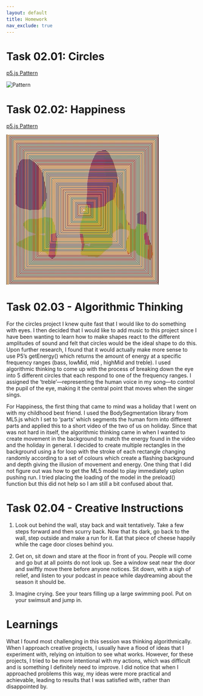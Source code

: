 ```yaml
---
layout: default
title: Homework
nav_exclude: true
---
```


# Task 02.01: Circles

[p5.js Pattern](https://editor.p5js.org/imoleadrews/sketches/au5O2-hLC)


![Pattern](./assets/eye_project.gif)



# Task 02.02: Happiness

[p5.js Pattern](https://editor.p5js.org/imoleadrews/sketches/ubLXsRiEo)


![Pattern](./assets/imo_lili_holiday.gif)

# Task 02.03 - Algorithmic Thinking

For the circles project I knew quite fast that I would like to do something with eyes. I then decided that I would like to add music to this project since I have been wanting to learn how to make shapes react to the different amplitudes of sound and felt that circles would be the ideal shape to do this. Upon further research, I found that it would actually make more sense to use P5’s getEnergy() which returns the amount of energy at a specific frequency ranges (bass, lowMid, mid , highMid and treble). I used algorithmic thinking to come up with the process of breaking down the eye into 5 different circles that each respond to one of the frequency ranges. I assigned the ‘treble’—representing the human voice in my song—to control the pupil of the eye, making it the central point that moves when the singer sings.

For Happiness, the first thing that came to mind was a holiday that I went on with my childhood best friend. I used the BodySegmentation library from ML5.js which I set to ‘parts’ which segments the human form into different parts and applied this to a short video of the two of us on holiday. Since that was not hard in itself, the algorithmic thinking came in when I wanted to create movement in the background to match the energy found in the video and the holiday in general. I decided to create multiple rectangles in the background using a for loop with the stroke of each rectangle changing randomly according to a set of colours which create a flashing background and depth giving the illusion of movement and energy. One thing that I did not figure out was how to get the ML5 model to play immediately uplon pushing run. I tried placing the loading of the model in the preload() function but this did not help so I am still a bit confused about that. 

# Task 02.04 - Creative Instructions

1. Look out behind the wall, stay back and wait tentatively. Take a few steps forward and then scurry back. Now that its dark, go back to the wall, step outside and make a run for it. Eat that piece of cheese happily while the cage door closes behind you. 

2. Get on, sit down and stare at the floor in front of you. People will come and go but at all points do not look up. See a window seat near the door  and swiftly move there before anyone notices. Sit down, with a sigh of relief, and listen to your podcast in peace while daydreaming about the season it should be. 

3. Imagine crying. See your tears filling up a large swimming pool. Put on your swimsuit and jump in.


# Learnings

What I found most challenging in this session was thinking algorithmically. When I approach creative projects, I usually have a flood of ideas that I experiment with, relying on intuition to see what works. However, for these projects, I tried to be more intentional with my actions, which was difficult and is something I definitely need to improve. I did notice that when I approached problems this way, my ideas were more practical and achievable, leading to results that I was satisfied with, rather than disappointed by.